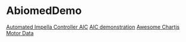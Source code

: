 # AbiomedDemo

[Automated Impella Controller AIC](https://www.youtube.com/watch?v=Ib-wPK5j7-c)
[AIC demonstration](https://www.youtube.com/watch?v=P3PIras_bjE)
[Awesome Chartjs](https://github.com/chartjs/awesome)
[Motor Data](https://jsbin.com/tuxoxif/edit?js,console,output)
